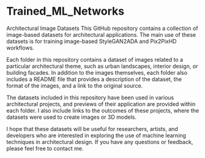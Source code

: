 # Trained_ML_Networks

Architectural Image Datasets
This GitHub repository contains a collection of image-based datasets for architectural applications. The main use of these datasets is for training image-based StyleGAN2ADA and Pix2PixHD workflows.

Each folder in this repository contains a dataset of images related to a particular architectural theme, such as urban landscapes, interior design, or building facades. In addition to the images themselves, each folder also includes a README file that provides a description of the dataset, the format of the images, and a link to the original source.

The datasets included in this repository have been used in various architectural projects, and previews of their application are provided within each folder. I also include links to the outcomes of these projects, where the datasets were used to create images or 3D models.

I hope that these datasets will be useful for researchers, artists, and developers who are interested in exploring the use of machine learning techniques in architectural design. If you have any questions or feedback, please feel free to contact me.
